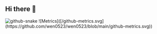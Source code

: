 ## Hi there 👋

<!--
**wen0523/wen0523** is a ✨ _special_ ✨ repository because its `README.md` (this file) appears on your GitHub profile.

Here are some ideas to get you started:

- 🔭 I’m currently working on ...
- 🌱 I’m currently learning ...
- 👯 I’m looking to collaborate on ...
- 🤔 I’m looking for help with ...
- 💬 Ask me about ...
- 📫 How to reach me: ...
- 😄 Pronouns: ...
- ⚡ Fun fact: ...
-->
<picture>
  <source media="(prefers-color-scheme: dark)" srcset="https://github.com/wen0523/wen0523/blob/master/github-contribution-grid-snake-dark.svg" />
  <source media="(prefers-color-scheme: light)" srcset="https://github.com/wen0523/wen0523/blob/master/github-contribution-grid-snake.svg" />
  <img alt="github-snake" src="github-snake.svg" />
</picture>
![Metrics]([/github-metrics.svg](https://github.com/wen0523/wen0523/blob/main/github-metrics.svg))
